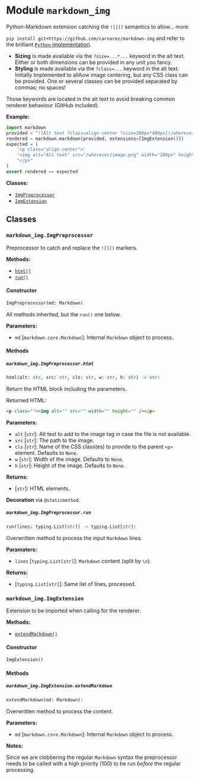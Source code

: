 # Module `markdown_img`

Python-Markdown extension catching the `![]()` semantics to allow... more.

`pip install git+https://github.com/carnarez/markdown-img` and refer to the brilliant
[`Python` implementation](https://github.com/Python-Markdown/markdown).

- **Sizing** is made available via the `?size=...*...` keyword in the alt text. Either
  or both dimensions can be provided in any unit you fancy.
- **Styling** is made available via the `?class=...` keyword in the alt text. Initially
  Implemented to allAow image centering, but any CSS class can be provided. One or
  several classes can be provided separated by commas; no spaces!

Those keywords are located in the alt text to avoid breaking common renderer behaviour
(GitHub included).

**Example:**

```python
import markdown
provided = "![Alt text ?class=align-center ?size=200px*400px](/wherever/image.png)"
rendered = markdown.markdown(provided, extensions=[ImgExtension()])
expected = (
    '<p class="align-center">'
    '<img alt="Alt text" src="/wherever/image.png" width="200px" height="400px" />'
    "</p>"
)
assert rendered == expected
```

**Classes:**

- [`ImgPreprocessor`](#markdown_imgimgpreprocessor)
- [`ImgExtension`](#markdown_imgimgextension)

## Classes

### `markdown_img.ImgPreprocessor`

Preprocessor to catch and replace the `![]()` markers.

**Methods:**

- [`html()`](#markdown_imgimgpreprocessorhtml)
- [`run()`](#markdown_imgimgpreprocessorrun)

#### Constructor

```python
ImgPreprocessor(md: Markdown)
```

All methods inherited, but the `run()` one below.

**Parameters:**

- `md` \[`markdown.core.Markdown`\]: Internal `Markdown` object to process.

#### Methods

##### `markdown_img.ImgPreprocessor.html`

```python
html(alt: str, src: str, cls: str, w: str, h: str) -> str:
```

Return the HTML block including the parameters.

Returned HTML:

```html
<p class=""><img alt="" src="" width="" height="" /></p>
```

**Parameters:**

- `alt` \[`str`\]: Alt text to add to the image tag in case the file is not available.
- `src` \[`str`\]: The path to the image.
- `cls` \[`str`\]: Name of the CSS class(es) to provide to the parent `<p>` element.
  Defaults to `None`.
- `w` \[`str`\]: Width of the image. Defaults to `None`.
- `h` \[`str`\]: Height of the image. Defaults to `None`.

**Returns:**

- \[`str`\]: HTML elements.

**Decoration** via `@staticmethod`.

##### `markdown_img.ImgPreprocessor.run`

```python
run(lines: typing.List[str]) -> typing.List[str]:
```

Overwritten method to process the input `Markdown` lines.

**Paramaters:**

- `lines` \[`typing.List[str]`\]: `Markdown` content (split by `\n`).

**Returns:**

- \[`typing.List[str]`\]: Same list of lines, processed.

### `markdown_img.ImgExtension`

Extension to be imported when calling for the renderer.

**Methods:**

- [`extendMarkdown()`](#markdown_imgimgextensionextendmarkdown)

#### Constructor

```python
ImgExtension()
```

#### Methods

##### `markdown_img.ImgExtension.extendMarkdown`

```python
extendMarkdown(md: Markdown):
```

Overwritten method to process the content.

**Parameters:**

- `md` \[`markdown.core.Markdown`\]: Internal `Markdown` object to process.

**Notes:**

Since we are clobbering the regular `Markdown` syntax the preprocessor needs to be
called with a high priority (100) to be run *before* the regular processing.
